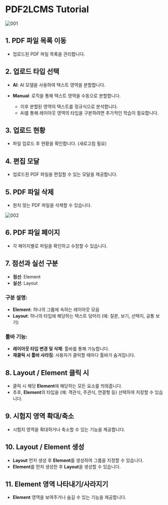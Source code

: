 # PDF2LCMS Tutorial


![001](https://github.com/user-attachments/assets/75116c0d-b719-4a82-a30f-6782c9521ef0)


## 1. PDF 파일 목록 이동
- 업로드된 PDF 파일 목록을 관리합니다.

## 2. 업로드 타입 선택
- **AI**: AI 모델을 사용하여 텍스트 영역을 분할합니다.
- **Manual**: 로직을 통해 텍스트 영역을 수동으로 분할합니다.

    - 이후 분할된 영역의 텍스트를 정규식으로 분석합니다.
    - AI를 통해 레이아웃 영역의 타입을 구분하려면 추가적인 학습이 필요합니다.

## 3. 업로드 현황
- 파일 업로드 후 현황을 확인합니다. (새로고침 필요)

## 4. 편집 모달
- 업로드된 PDF 파일을 편집할 수 있는 모달을 제공합니다.

## 5. PDF 파일 삭제
- 원치 않는 PDF 파일을 삭제할 수 있습니다.





![002](https://github.com/user-attachments/assets/e185ec85-b05c-43aa-986b-3569a5abb2a5)

## 6. PDF 파일 페이지
- 각 페이지별로 파일을 확인하고 수정할 수 있습니다.

## 7. 점선과 실선 구분
- **점선**: Element
- **실선**: Layout

### 구분 설명:
- **Element**: 하나의 그룹에 속하는 레이아웃 모음
- **Layout**: 하나의 타입에 해당하는 텍스트 덩어리 (예: 질문, 보기, 선택지, 공통 보기)

### 툴바 기능:
- **레이아웃 타입 변경 및 삭제**: 툴바를 통해 가능합니다.
- **재클릭 시 툴바 사라짐**: 사용자가 클릭할 때마다 툴바가 숨겨집니다.

## 8. Layout / Element 클릭 시
- 클릭 시 해당 **Element**에 해당하는 모든 요소를 띄워줍니다.
- 추후, **Element**의 타입을 (예: 객관식, 주관식, 연결형 등) 선택하여 저장할 수 있습니다.

## 9. 시험지 영역 확대/축소
- 시험지 영역을 확대하거나 축소할 수 있는 기능을 제공합니다.

## 10. Layout / Element 생성
- **Layout** 먼저 생성 후 **Element**를 생성하여 그룹을 지정할 수 있습니다.
- **Element**를 먼저 생성한 후 **Layout**을 생성할 수 있습니다.

## 11. Element 영역 나타내기/사라지기
- **Element** 영역을 보여주거나 숨길 수 있는 기능을 제공합니다.




